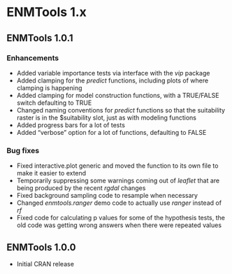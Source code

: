 ENMTools 1.x
============

ENMTools 1.0.1
--------------

### Enhancements

-   Added variable importance tests via interface with the *vip* package
-   Added clamping for the *predict* functions, including plots of where
    clamping is happening
-   Added clamping for model construction functions, with a TRUE/FALSE
    switch defaulting to TRUE
-   Changed naming conventions for *predict* functions so that the
    suitability raster is in the $suitability slot, just as with
    modeling functions
-   Added progress bars for a lot of tests
-   Added “verbose” option for a lot of functions, defaulting to FALSE

### Bug fixes

-   Fixed interactive.plot generic and moved the function to its own
    file to make it easier to extend
-   Temporarily suppressing some warnings coming out of *leaflet* that
    are being produced by the recent *rgdal* changes
-   Fixed background sampling code to resample when necessary
-   Changed *enmtools.ranger* demo code to actually use *ranger* instead
    of *rf*
-   Fixed code for calculating p values for some of the hypothesis
    tests, the old code was getting wrong answers when there were
    repeated values

ENMTools 1.0.0
--------------

-   Initial CRAN release
